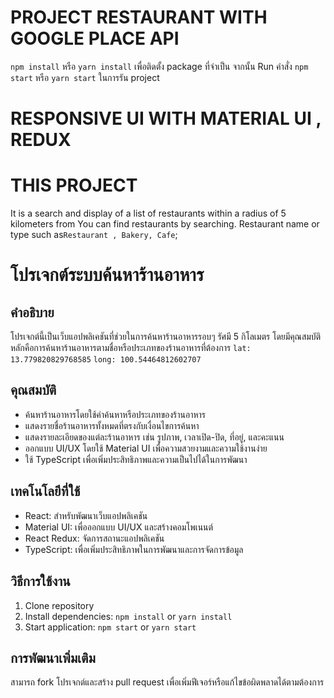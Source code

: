 # PROJECT RESTAURANT WITH GOOGLE PLACE API

 `npm install` หรือ `yarn install` เพื่อติดตั้ง package ที่จำเป็น จากนั้น Run คำสั่ง `npm start` หรือ `yarn start`
ในการรัน project

# RESPONSIVE UI WITH MATERIAL UI , REDUX

# THIS PROJECT
It is a search and display of a list of restaurants within a radius of 5 kilometers from 
You can find restaurants by searching. Restaurant name or type such as`Restaurant , Bakery, Cafe`;
# โปรเจกต์ระบบค้นหาร้านอาหาร

## คำอธิบาย

โปรเจกต์นี้เป็นเว็บแอปพลิเคชันที่ช่วยในการค้นหาร้านอาหารรอบๆ รัศมี 5 กิโลเมตร โดยมีคุณสมบัติหลักคือการค้นหาร้านอาหารตามชื่อหรือประเภทของร้านอาหารที่ต้องการ
`lat: 13.779820829768585` `long: 100.54464812602707`

## คุณสมบัติ

- ค้นหาร้านอาหารโดยใช้คำค้นหาหรือประเภทของร้านอาหาร
- แสดงรายชื่อร้านอาหารทั้งหมดที่ตรงกับเงื่อนไขการค้นหา
- แสดงรายละเอียดของแต่ละร้านอาหาร เช่น รูปภาพ, เวลาเปิด-ปิด, ที่อยู่, และคะแนน
- ออกแบบ UI/UX โดยใช้ Material UI เพื่อความสวยงามและความใช้งานง่าย
- ใช้ TypeScript เพื่อเพิ่มประสิทธิภาพและความเป็นไปได้ในการพัฒนา

## เทคโนโลยีที่ใช้

- React: สำหรับพัฒนาเว็บแอปพลิเคชัน
- Material UI: เพื่อออกแบบ UI/UX และสร้างคอมโพเนนต์
- React Redux: จัดการสถานะแอปพลิเคชัน
- TypeScript: เพื่อเพิ่มประสิทธิภาพในการพัฒนาและการจัดการข้อมูล

## วิธีการใช้งาน

1. Clone repository
2. Install dependencies: `npm install` or `yarn install`
3. Start application: `npm start` or `yarn start`

## การพัฒนาเพิ่มเติม

สามารถ fork โปรเจกต์และสร้าง pull request เพื่อเพิ่มฟีเจอร์หรือแก้ไขข้อผิดพลาดได้ตามต้องการ
